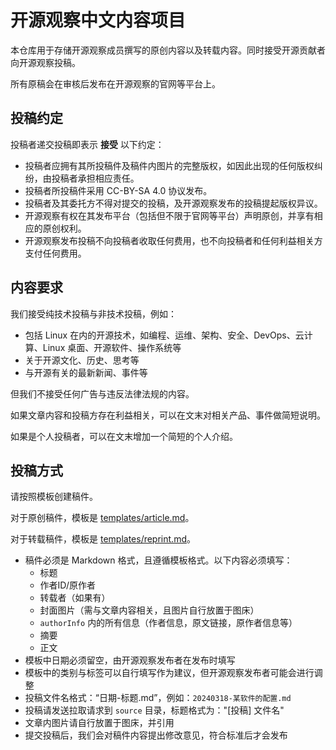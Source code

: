 # 开源观察中文内容项目

本仓库用于存储开源观察成员撰写的原创内容以及转载内容。同时接受开源贡献者向开源观察投稿。

所有原稿会在审核后发布在开源观察的官网等平台上。

## 投稿约定

投稿者递交投稿即表示 **接受** 以下约定：

- 投稿者应拥有其所投稿件及稿件内图片的完整版权，如因此出现的任何版权纠纷，由投稿者承担相应责任。
- 投稿者所投稿件采用 CC-BY-SA 4.0 协议发布。
- 投稿者及其委托方不得对提交的投稿，及开源观察发布的投稿提起版权异议。
- 开源观察有权在其发布平台（包括但不限于官网等平台）声明原创，并享有相应的原创权利。
- 开源观察发布投稿不向投稿者收取任何费用，也不向投稿者和任何利益相关方支付任何费用。

## 内容要求

我们接受纯技术投稿与非技术投稿，例如：

- 包括 Linux 在内的开源技术，如编程、运维、架构、安全、DevOps、云计算、Linux 桌面、开源软件、操作系统等
- 关于开源文化、历史、思考等
- 与开源有关的最新新闻、事件等

但我们不接受任何广告与违反法律法规的内容。

如果文章内容和投稿方存在利益相关，可以在文末对相关产品、事件做简短说明。

如果是个人投稿者，可以在文末增加一个简短的个人介绍。

## 投稿方式

请按照模板创建稿件。

对于原创稿件，模板是 [templates/article.md](templates/article.md)。

对于转载稿件，模板是 [templates/reprint.md](templates/republish.md)。

- 稿件必须是 Markdown 格式，且遵循模板格式。以下内容必须填写：
  - 标题
  - 作者ID/原作者
  - 转载者（如果有）
  - 封面图片（需与文章内容相关，且图片自行放置于图床）
  - `authorInfo` 内的所有信息（作者信息，原文链接，原作者信息等）
  - 摘要
  - 正文
- 模板中日期必须留空，由开源观察发布者在发布时填写
- 模板中的类别与标签可以自行填写作为建议，但开源观察发布者可能会进行调整
- 投稿文件名格式：“日期-标题.md”，例如：`20240318-某软件的配置.md`
- 投稿请发送拉取请求到 `source` 目录，标题格式为："[投稿] 文件名"
- 文章内图片请自行放置于图床，并引用
- 提交投稿后，我们会对稿件内容提出修改意见，符合标准后才会发布

